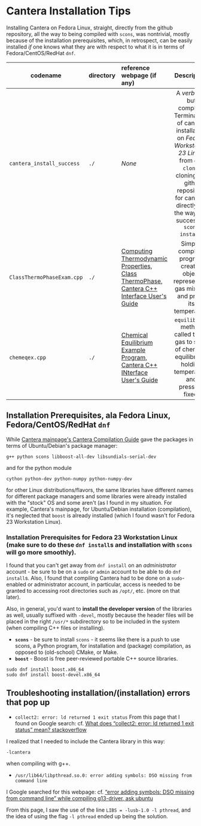 # Cantera Installation Tips

Installing Cantera on Fedora Linux, straight, directly from the github repository, all the way to being compiled with `scons`, was nontrivial, mostly because of the installation prerequisites, which, in retrospect, can be easily installed *if* one knows what they are with respect to what it is in terms of Fedora/CentOS/RedHat `dnf`.  

| codename                  | directory      | reference webpage (if any) | Description  |
| ------------------------- | :------------- | :------------------------- | :----------: | 
| `cantera_install_success` | `./`           | *None*                     | A *verbose*, but complete Terminal *log* of cantera installation on *Fedora Workstation 23 Linux*, from `git clone`, cloning the githb repository for cantera, directly, all the way to a successful `scons install`. |
| `ClassThermoPhaseExam.cpp` | `./`          | [Computing Thermodynamic Properties, Class ThermoPhase, Cantera C++ Interface User's Guide](http://www.cantera.org/docs/sphinx/html/cxx-guide/thermo.html#example-program) | Simple, complete program creates object representing gas mixture and prints its temperature |
| `chemeqex.cpp`            | `./`           | [Chemical Equilibrium Example Program, Cantera C++ INterface User's Guide](http://www.cantera.org/docs/sphinx/html/cxx-guide/equil-example.html) | `equilibrate` method called to set gas to state of chemical equilibrium, holding temperature and pressure fixed. |

## Installation Prerequisites, ala Fedora Linux, Fedora/CentOS/RedHat `dnf`

While [Cantera mainpage's Cantera Compilation Guide](http://www.cantera.org/docs/sphinx/html/compiling.html) gave the packages in terms of Ubuntu/Debian's package manager:
```
g++ python scons libboost-all-dev libsundials-serial-dev
```
and for the python module
```
cython python-dev python-numpy python-numpy-dev
```
for other Linux distributions/flavors, the same libraries have different names for different package managers and some libraries were already installed with the "stock" OS and some aren't (as I found in my situation.  For example, Cantera's mainpage, for Ubuntu/Debian installation (compilation), it's neglected that `boost` is already installed (which I found wasn't for Fedora 23 Workstation Linux).

### Installation Prerequisites for **Fedora 23 Workstation Linux** (make sure to do these `dnf install`s and installation with `scons` will go more smoothly).

I found that you can't get away from `dnf install` on an *administrator* account - be sure to be on a `sudo` or `admin` account to be able to do `dnf install`s.  Also, I found that compiling Cantera had to be done on a `sudo`-enabled or administrator account, in particular, access is needed to be granted to accessing root directories such as `/opt/`, etc. (more on that later).

Also, in general, you'd want to **install the developer version** of the libraries as well, usually suffixed with `-devel`, mostly because the header files will be placed in the right `/usr/*` subdirectory so to be included in the system (when compiling C++ files or installing).  

- **`scons`** - be sure to install `scons` - it seems like there is a push to use scons, a Python program, for installation and (package) compilation, as opposed to (old-school) CMake, or Make.
- **`boost`** - Boost is free peer-reviewed portable C++ source libraries.
```
sudo dnf install boost.x86_64
sudo dnf install boost-devel.x86_64
```




## Troubleshooting installation/(installation) errors that pop up

- `collect2: error: ld returned 1 exit status`
From this page that I found on Google search:
cf. [What does “collect2: error: ld returned 1 exit status” mean? stackoverflow](http://stackoverflow.com/questions/27272525/what-does-collect2-error-ld-returned-1-exit-status-mean)

I realized that I needed to include the Cantera library in this way:
```
-lcantera
```
when compiling with g++.  


- `/usr/lib64/libpthread.so.0: error adding symbols: DSO missing from command line`

I Google searched for this webpage:
cf. [“error adding symbols: DSO missing from command line” while compiling g13-driver, ask ubuntu](http://askubuntu.com/questions/521706/error-adding-symbols-dso-missing-from-command-line-while-compiling-g13-driver)

From this page, I saw the use of the line `LIBS = -lusb-1.0 -l pthread`, and the idea of using the flag `-l pthread` ended up being the solution.  





